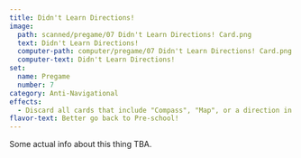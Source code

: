 ```yaml
---
title: Didn't Learn Directions!
image: 
  path: scanned/pregame/07 Didn't Learn Directions! Card.png
  text: Didn't Learn Directions!
  computer-path: computer/pregame/07 Didn't Learn Directions! Card.png
  computer-text: Didn't Learn Directions!
set:
  name: Pregame
  number: 7
category: Anti-Navigational
effects: 
  - Discard all cards that include "Compass", "Map", or a direction in play.
flavor-text: Better go back to Pre-school!
---
```

Some actual info about this thing TBA.
